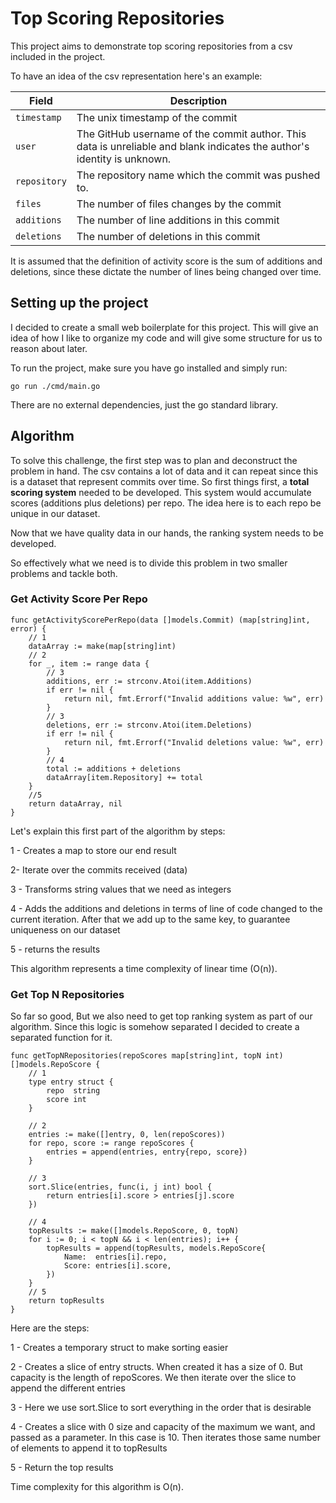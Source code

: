 # Top Scoring Repositories

This project aims to demonstrate top scoring repositories from a csv included in the project.

To have an idea of the csv representation here's an example:

| Field        | Description                                                  |
| ------------ | ------------------------------------------------------------ |
| `timestamp`  | The unix timestamp of the commit                             |
| `user`       | The GitHub username of the commit author. This data is unreliable and blank indicates the author's identity is unknown. |
| `repository` | The repository name which the commit was pushed to.          |
| `files`      | The number of files changes by the commit                    |
| `additions`  | The number of line additions in this commit                  |
| `deletions`  | The number of deletions in this commit                       |


It is assumed that the definition of activity score is the sum of additions and deletions, since these dictate the number of lines being changed over time.

## Setting up the project

I decided to create a small web boilerplate for this project. This will give an idea of how I like to organize my code and will give some structure for us to reason about later.

To run the project, make sure you have go installed and simply run:

```
go run ./cmd/main.go
```

There are no external dependencies, just the go standard library.

## Algorithm

To solve this challenge, the first step was to plan and deconstruct the problem in hand.
The csv contains a lot of data and it can repeat since this is a dataset that represent commits over time. So first things first, a **total scoring system** needed to be developed. This system would accumulate scores (additions plus deletions) per repo. The idea here is to each repo be unique in our dataset.

Now that we have quality data in our hands, the ranking system needs to be developed.

So effectively what we need is to divide this problem in two smaller problems and tackle both.

### Get Activity Score Per Repo

```
func getActivityScorePerRepo(data []models.Commit) (map[string]int, error) {
    // 1
	dataArray := make(map[string]int)
    // 2
	for _, item := range data {
        // 3
		additions, err := strconv.Atoi(item.Additions)
		if err != nil {
			return nil, fmt.Errorf("Invalid additions value: %w", err)
		}
        // 3
		deletions, err := strconv.Atoi(item.Deletions)
		if err != nil {
			return nil, fmt.Errorf("Invalid deletions value: %w", err)
		}
        // 4
		total := additions + deletions
		dataArray[item.Repository] += total
	}
    //5
	return dataArray, nil
}
```
Let's explain this first part of the algorithm by steps:

1 - Creates a map to store our end result

2- Iterate over the commits received (data)

3 - Transforms string values that we need as integers

4 - Adds the additions and deletions in terms of line of code changed to the current iteration. After that we add up to the same key, to guarantee uniqueness on our dataset

5 - returns the results

This algorithm represents a time complexity of linear time (O(n)).

### Get Top N Repositories

So far so good, But we also need to get top ranking system as part of our algorithm.
Since this logic is somehow separated I decided to create a separated function for it.

```
func getTopNRepositories(repoScores map[string]int, topN int) []models.RepoScore {
	// 1
	type entry struct {
		repo  string
		score int
	}

	// 2
	entries := make([]entry, 0, len(repoScores))
	for repo, score := range repoScores {
		entries = append(entries, entry{repo, score})
	}

	// 3
	sort.Slice(entries, func(i, j int) bool {
		return entries[i].score > entries[j].score
	})

	// 4
	topResults := make([]models.RepoScore, 0, topN)
	for i := 0; i < topN && i < len(entries); i++ {
		topResults = append(topResults, models.RepoScore{
			Name:  entries[i].repo,
			Score: entries[i].score,
		})
	}
    // 5
	return topResults
}
```

Here are the steps:

1 - Creates a temporary struct to make sorting easier

2 - Creates a slice of entry structs. When created it has a size of 0. But capacity is the length of repoScores. We then iterate over the slice to append the different entries

3 - Here we use sort.Slice to sort everything in the order that is desirable

4 - Creates a slice with 0 size and capacity of the maximum we want, and passed as a parameter. In this case is 10. Then iterates those same number of elements to append it to topResults

5 - Return the top results

Time complexity for this algorithm is O(n).
